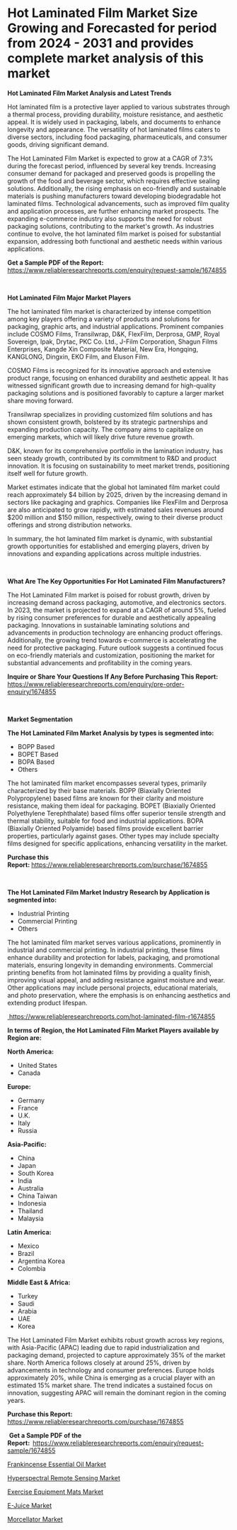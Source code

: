 <p><h1>Hot Laminated Film Market Size Growing and Forecasted for period from 2024 - 2031 and provides complete market analysis of this market</h1></p><p><strong>Hot Laminated Film Market Analysis and Latest Trends</strong></p>
<p><p>Hot laminated film is a protective layer applied to various substrates through a thermal process, providing durability, moisture resistance, and aesthetic appeal. It is widely used in packaging, labels, and documents to enhance longevity and appearance. The versatility of hot laminated films caters to diverse sectors, including food packaging, pharmaceuticals, and consumer goods, driving significant demand.</p><p>The Hot Laminated Film Market is expected to grow at a CAGR of 7.3% during the forecast period, influenced by several key trends. Increasing consumer demand for packaged and preserved goods is propelling the growth of the food and beverage sector, which requires effective sealing solutions. Additionally, the rising emphasis on eco-friendly and sustainable materials is pushing manufacturers toward developing biodegradable hot laminated films. Technological advancements, such as improved film quality and application processes, are further enhancing market prospects. The expanding e-commerce industry also supports the need for robust packaging solutions, contributing to the market's growth. As industries continue to evolve, the hot laminated film market is poised for substantial expansion, addressing both functional and aesthetic needs within various applications.</p></p>
<p><strong>Get a Sample PDF of the Report:&nbsp;</strong> <a href="https://www.reliableresearchreports.com/enquiry/request-sample/1674855?utm_campaign=1289&utm_medium=2&utm_source=Github&utm_content=ia&utm_term=10102024&utm_id=hot-laminated-film">https://www.reliableresearchreports.com/enquiry/request-sample/1674855</a></p>
<p>&nbsp;</p>
<p><strong>Hot Laminated Film Major Market Players</strong></p>
<p><p>The hot laminated film market is characterized by intense competition among key players offering a variety of products and solutions for packaging, graphic arts, and industrial applications. Prominent companies include COSMO Films, Transilwrap, D&K, FlexFilm, Derprosa, GMP, Royal Sovereign, Ipak, Drytac, PKC Co. Ltd., J-Film Corporation, Shagun Films Enterprises, Kangde Xin Composite Material, New Era, Hongqing, KANGLONG, Dingxin, EKO Film, and Eluson Film.</p><p>COSMO Films is recognized for its innovative approach and extensive product range, focusing on enhanced durability and aesthetic appeal. It has witnessed significant growth due to increasing demand for high-quality packaging solutions and is positioned favorably to capture a larger market share moving forward.</p><p>Transilwrap specializes in providing customized film solutions and has shown consistent growth, bolstered by its strategic partnerships and expanding production capacity. The company aims to capitalize on emerging markets, which will likely drive future revenue growth.</p><p>D&K, known for its comprehensive portfolio in the lamination industry, has seen steady growth, contributed by its commitment to R&D and product innovation. It is focusing on sustainability to meet market trends, positioning itself well for future growth.</p><p>Market estimates indicate that the global hot laminated film market could reach approximately $4 billion by 2025, driven by the increasing demand in sectors like packaging and graphics. Companies like FlexFilm and Derprosa are also anticipated to grow rapidly, with estimated sales revenues around $200 million and $150 million, respectively, owing to their diverse product offerings and strong distribution networks.</p><p>In summary, the hot laminated film market is dynamic, with substantial growth opportunities for established and emerging players, driven by innovations and expanding applications across multiple industries.</p></p>
<p>&nbsp;</p>
<p><strong>What Are The Key Opportunities For Hot Laminated Film Manufacturers?</strong></p>
<p><p>The Hot Laminated Film market is poised for robust growth, driven by increasing demand across packaging, automotive, and electronics sectors. In 2023, the market is projected to expand at a CAGR of around 5%, fueled by rising consumer preferences for durable and aesthetically appealing packaging. Innovations in sustainable laminating solutions and advancements in production technology are enhancing product offerings. Additionally, the growing trend towards e-commerce is accelerating the need for protective packaging. Future outlook suggests a continued focus on eco-friendly materials and customization, positioning the market for substantial advancements and profitability in the coming years.</p></p>
<p><strong>Inquire or Share Your Questions If Any Before Purchasing This Report:</strong> <a href="https://www.reliableresearchreports.com/enquiry/pre-order-enquiry/1674855?utm_campaign=1289&utm_medium=2&utm_source=Github&utm_content=ia&utm_term=10102024&utm_id=hot-laminated-film">https://www.reliableresearchreports.com/enquiry/pre-order-enquiry/1674855</a></p>
<p>&nbsp;</p>
<p><strong>Market Segmentation</strong></p>
<p><strong>The Hot Laminated Film Market Analysis by types is segmented into:</strong></p>
<p><ul><li>BOPP Based</li><li>BOPET Based</li><li>BOPA Based</li><li>Others</li></ul></p>
<p><p>The hot laminated film market encompasses several types, primarily characterized by their base materials. BOPP (Biaxially Oriented Polypropylene) based films are known for their clarity and moisture resistance, making them ideal for packaging. BOPET (Biaxially Oriented Polyethylene Terephthalate) based films offer superior tensile strength and thermal stability, suitable for food and industrial applications. BOPA (Biaxially Oriented Polyamide) based films provide excellent barrier properties, particularly against gases. Other types may include specialty films designed for specific applications, enhancing versatility in the market.</p></p>
<p><strong>Purchase this Report:&nbsp;</strong><a href="https://www.reliableresearchreports.com/purchase/1674855?utm_campaign=1289&utm_medium=2&utm_source=Github&utm_content=ia&utm_term=10102024&utm_id=hot-laminated-film">https://www.reliableresearchreports.com/purchase/1674855</a></p>
<p>&nbsp;</p>
<p><strong>The Hot Laminated Film Market Industry Research by Application is segmented into:</strong></p>
<p><ul><li>Industrial Printing</li><li>Commercial Printing</li><li>Others</li></ul></p>
<p><p>The hot laminated film market serves various applications, prominently in industrial and commercial printing. In industrial printing, these films enhance durability and protection for labels, packaging, and promotional materials, ensuring longevity in demanding environments. Commercial printing benefits from hot laminated films by providing a quality finish, improving visual appeal, and adding resistance against moisture and wear. Other applications may include personal projects, educational materials, and photo preservation, where the emphasis is on enhancing aesthetics and extending product lifespan.</p></p>
<p><a href="https://www.reliableresearchreports.com/hot-laminated-film-r1674855?utm_campaign=1289&utm_medium=2&utm_source=Github&utm_content=ia&utm_term=10102024&utm_id=hot-laminated-film">&nbsp;https://www.reliableresearchreports.com/hot-laminated-film-r1674855</a></p>
<p><strong>In terms of Region, the Hot Laminated Film Market Players available by Region are:</strong></p>
<p>
    <p> <strong> North America: </strong>
        <ul>
            <li>United States</li>
            <li>Canada</li>
        </ul>
        </p> 
    <p> <strong> Europe: </strong>
        <ul>
            <li>Germany</li>
            <li>France</li>
            <li>U.K.</li>
            <li>Italy</li>
            <li>Russia</li>
        </ul>
        </p> 
    <p> <strong> Asia-Pacific: </strong>
        <ul>
            <li>China</li>
            <li>Japan</li>
            <li>South Korea</li>
            <li>India</li>
            <li>Australia</li>
            <li>China Taiwan</li>
            <li>Indonesia</li>
            <li>Thailand</li>
            <li>Malaysia</li>
        </ul>
        </p> 
    <p> <strong> Latin America: </strong>
        <ul>
            <li>Mexico</li>
            <li>Brazil</li>
            <li>Argentina Korea</li>
            <li>Colombia</li>
        </ul>
        </p> 
    <p> <strong> Middle East & Africa: </strong>
        <ul>
            <li>Turkey</li>
            <li>Saudi</li>
            <li>Arabia</li>
            <li>UAE</li>
            <li>Korea</li>
        </ul>
    </p>
    </p>
<p><p>The Hot Laminated Film Market exhibits robust growth across key regions, with Asia-Pacific (APAC) leading due to rapid industrialization and packaging demand, projected to capture approximately 35% of the market share. North America follows closely at around 25%, driven by advancements in technology and consumer preferences. Europe holds approximately 20%, while China is emerging as a crucial player with an estimated 15% market share. The trend indicates a sustained focus on innovation, suggesting APAC will remain the dominant region in the coming years.</p></p>
<p><strong>Purchase this Report: </strong><a href="https://www.reliableresearchreports.com/purchase/1674855?utm_campaign=1289&utm_medium=2&utm_source=Github&utm_content=ia&utm_term=10102024&utm_id=hot-laminated-film">https://www.reliableresearchreports.com/purchase/1674855</a></p>
<p>&nbsp;<strong>Get a Sample PDF of the Report:&nbsp;&nbsp;</strong><a href="https://www.reliableresearchreports.com/enquiry/request-sample/1674855?utm_campaign=1289&utm_medium=2&utm_source=Github&utm_content=ia&utm_term=10102024&utm_id=hot-laminated-film">https://www.reliableresearchreports.com/enquiry/request-sample/1674855</a></p>
<p><strong></strong></p>
<p><p><a href="https://www.linkedin.com/pulse/frankincense-essential-oil-market-trends-strategic-insights-2024-hf9ff?utm_campaign=1289&utm_medium=2&utm_source=Github&utm_content=ia&utm_term=10102024&utm_id=hot-laminated-film">Frankincense Essential Oil Market</a></p><p><a href="https://www.linkedin.com/pulse/hyperspectral-remote-sensing-market-research-report-forecast-vndde?utm_campaign=1289&utm_medium=2&utm_source=Github&utm_content=ia&utm_term=10102024&utm_id=hot-laminated-film">Hyperspectral Remote Sensing Market</a></p><p><a href="https://www.linkedin.com/pulse/exercise-equipment-mats-market-trends-analysis-opportunities-ck2kf?utm_campaign=1289&utm_medium=2&utm_source=Github&utm_content=ia&utm_term=10102024&utm_id=hot-laminated-film">Exercise Equipment Mats Market</a></p><p><a href="https://github.com/globismark/Market-Research-Report-List-5/blob/main/e-juice-market.md?utm_campaign=1289&utm_medium=2&utm_source=Github&utm_content=ia&utm_term=10102024&utm_id=hot-laminated-film">E-Juice Market</a></p><p><a href="https://www.linkedin.com/pulse/morcellator-market-emerging-trends-future-prospects-period-ted2c?utm_campaign=1289&utm_medium=2&utm_source=Github&utm_content=ia&utm_term=10102024&utm_id=hot-laminated-film">Morcellator Market</a></p></p>